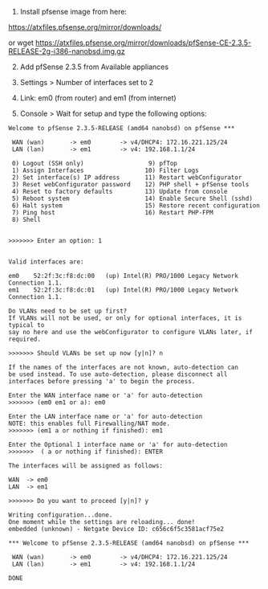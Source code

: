 
1. Install pfsense image from here:

https://atxfiles.pfsense.org/mirror/downloads/

or wget https://atxfiles.pfsense.org/mirror/downloads/pfSense-CE-2.3.5-RELEASE-2g-i386-nanobsd.img.gz

2. Add pfSense 2.3.5 from Available appliances

3. Settings > Number of interfaces set to 2

4. Link: em0 (from router) and em1 (from internet)

5. Console > Wait for setup and type the following options:

```
Welcome to pfSense 2.3.5-RELEASE (amd64 nanobsd) on pfSense ***

 WAN (wan)       -> em0        -> v4/DHCP4: 172.16.221.125/24
 LAN (lan)       -> em1        -> v4: 192.168.1.1/24

 0) Logout (SSH only)                  9) pfTop
 1) Assign Interfaces                 10) Filter Logs
 2) Set interface(s) IP address       11) Restart webConfigurator
 3) Reset webConfigurator password    12) PHP shell + pfSense tools
 4) Reset to factory defaults         13) Update from console
 5) Reboot system                     14) Enable Secure Shell (sshd)
 6) Halt system                       15) Restore recent configuration
 7) Ping host                         16) Restart PHP-FPM
 8) Shell
  

>>>>>>> Enter an option: 1


Valid interfaces are:

em0    52:2f:3c:f8:dc:00   (up) Intel(R) PRO/1000 Legacy Network Connection 1.1.
em1    52:2f:3c:f8:dc:01   (up) Intel(R) PRO/1000 Legacy Network Connection 1.1.

Do VLANs need to be set up first?
If VLANs will not be used, or only for optional interfaces, it is typical to
say no here and use the webConfigurator to configure VLANs later, if required.

>>>>>>> Should VLANs be set up now [y|n]? n

If the names of the interfaces are not known, auto-detection can
be used instead. To use auto-detection, please disconnect all
interfaces before pressing 'a' to begin the process.

Enter the WAN interface name or 'a' for auto-detection 
>>>>>>> (em0 em1 or a): em0

Enter the LAN interface name or 'a' for auto-detection 
NOTE: this enables full Firewalling/NAT mode.
>>>>>>> (em1 a or nothing if finished): em1

Enter the Optional 1 interface name or 'a' for auto-detection
>>>>>>>  ( a or nothing if finished): ENTER

The interfaces will be assigned as follows:

WAN  -> em0
LAN  -> em1

>>>>>>> Do you want to proceed [y|n]? y

Writing configuration...done.
One moment while the settings are reloading... done!
embedded (unknown) - Netgate Device ID: c656c6f5c3581acf75e2

*** Welcome to pfSense 2.3.5-RELEASE (amd64 nanobsd) on pfSense ***

 WAN (wan)       -> em0        -> v4/DHCP4: 172.16.221.125/24
 LAN (lan)       -> em1        -> v4: 192.168.1.1/24

DONE
```
